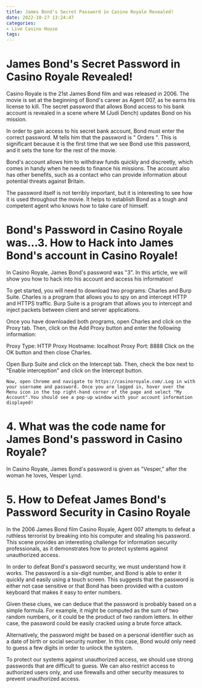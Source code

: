 ```yaml
---
title: James Bond's Secret Password in Casino Royale Revealed!
date: 2022-10-27 13:24:47
categories:
- Live Casino House
tags:
---
```



#  James Bond's Secret Password in Casino Royale Revealed!

Casino Royale is the 21st James Bond film and was released in 2006. The movie is set at the beginning of Bond's career as Agent 007, as he earns his license to kill. The secret password that allows Bond access to his bank account is revealed in a scene where M (Judi Dench) updates Bond on his mission.

In order to gain access to his secret bank account, Bond must enter the correct password. M tells him that the password is " Orders ". This is significant because it is the first time that we see Bond use this password, and it sets the tone for the rest of the movie.

Bond's account allows him to withdraw funds quickly and discreetly, which comes in handy when he needs to finance his missions. The account also has other benefits, such as a contact who can provide information about potential threats against Britain.

The password itself is not terribly important, but it is interesting to see how it is used throughout the movie. It helps to establish Bond as a tough and competent agent who knows how to take care of himself.

#  Bond's Password in Casino Royale was...3. How to Hack into James Bond's account in Casino Royale!

In Casino Royale, James Bond's password was "3". In this article, we will show you how to hack into his account and access his information!

To get started, you will need to download two programs: Charles and Burp Suite. Charles is a program that allows you to spy on and intercept HTTP and HTTPS traffic. Burp Suite is a program that allows you to intercept and inject packets between client and server applications.

Once you have downloaded both programs, open Charles and click on the Proxy tab. Then, click on the Add Proxy button and enter the following information:

Proxy Type: HTTP
Proxy Hostname: localhost
Proxy Port: 8888
Click on the OK button and then close Charles.

Open Burp Suite and click on the Intercept tab. Then, check the box next to "Enable interception" and click on the Intercept button.



















    Now, open Chrome and navigate to https://casinoroyale.com/.Log in with your username and password. Once you are logged in, hover over the Menu icon in the top right-hand corner of the page and select "My Account".You should see a pop-up window with your account information displayed!

# 4. What was the code name for James Bond's password in Casino Royale?

In Casino Royale, James Bond's password is given as "Vesper," after the woman he loves, Vesper Lynd.

# 5. How to Defeat James Bond's Password Security in Casino Royale

In the 2006 James Bond film Casino Royale, Agent 007 attempts to defeat a ruthless terrorist by breaking into his computer and stealing his password. This scene provides an interesting challenge for information security professionals, as it demonstrates how to protect systems against unauthorized access.

In order to defeat Bond's password security, we must understand how it works. The password is a six-digit number, and Bond is able to enter it quickly and easily using a touch screen. This suggests that the password is either not case sensitive or that Bond has been provided with a custom keyboard that makes it easy to enter numbers.

Given these clues, we can deduce that the password is probably based on a simple formula. For example, it might be computed as the sum of two random numbers, or it could be the product of two random letters. In either case, the password could be easily cracked using a brute force attack.

Alternatively, the password might be based on a personal identifier such as a date of birth or social security number. In this case, Bond would only need to guess a few digits in order to unlock the system.

To protect our systems against unauthorized access, we should use strong passwords that are difficult to guess. We can also restrict access to authorized users only, and use firewalls and other security measures to prevent unauthorized access.